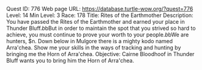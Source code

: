 Quest ID: 776
Web page URL: https://database.turtle-wow.org/?quest=776
Level: 14
Min Level: 3
Race: 178
Title: Rites of the Earthmother
Description: You have passed the Rites of the Earthmother and earned your place in Thunder Bluff.$b$bBut in order to maintain the spot that you strived so hard to achieve, you must continue to prove your worth to your people.$b$bWe are hunters, $n. Down below in Mulgore there is a mighty kodo named Arra'chea. Show me your skills in the ways of tracking and hunting by bringing me the Horn of Arra'chea.
Objective: Cairne Bloodhoof in Thunder Bluff wants you to bring him the Horn of Arra'chea.
